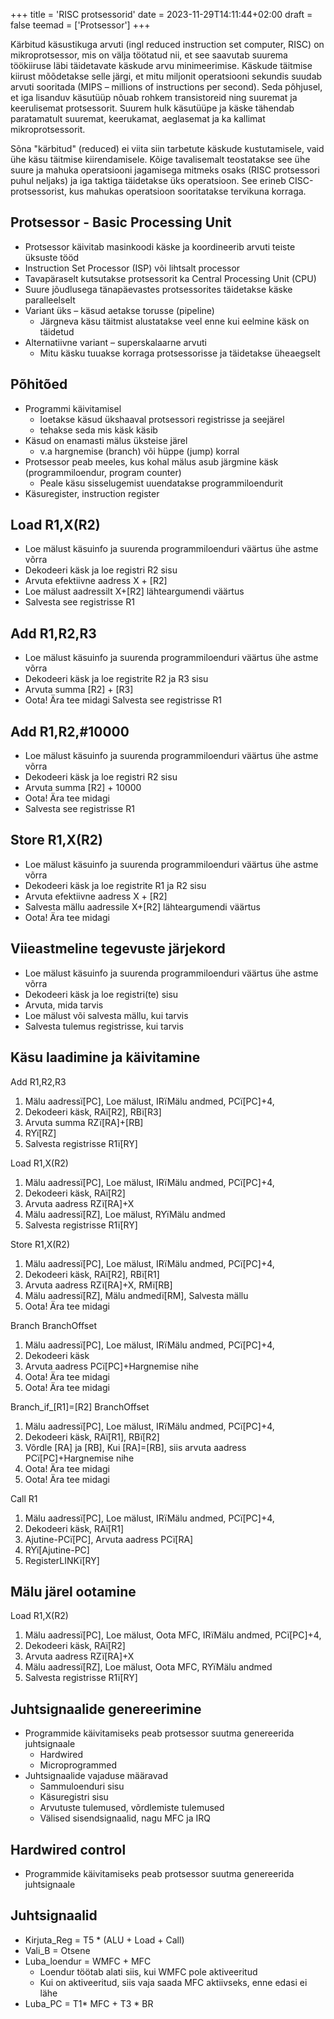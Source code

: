 +++
title = 'RISC protsessorid'
date = 2023-11-29T14:11:44+02:00
draft = false
teemad = ['Protsessor']
+++

Kärbitud käsustikuga arvuti (ingl reduced instruction set computer, RISC) on mikroprotsessor, mis on välja töötatud nii, et see saavutab suurema töökiiruse läbi täidetavate käskude arvu minimeerimise. Käskude täitmise kiirust mõõdetakse selle järgi, et mitu miljonit operatsiooni sekundis suudab arvuti sooritada (MIPS – millions of instructions per second). Seda põhjusel, et iga lisanduv käsutüüp nõuab rohkem transistoreid ning suuremat ja keerulisemat protsessorit. Suurem hulk käsutüüpe ja käske tähendab paratamatult suuremat, keerukamat, aeglasemat ja ka kallimat mikroprotsessorit.

Sõna "kärbitud" (reduced) ei viita siin tarbetute käskude kustutamisele, vaid ühe käsu täitmise kiirendamisele. Kõige tavalisemalt teostatakse see ühe suure ja mahuka operatsiooni jagamisega mitmeks osaks (RISC protsessori puhul neljaks) ja iga taktiga täidetakse üks operatsioon. See erineb CISC-protsessorist, kus mahukas operatsioon sooritatakse tervikuna korraga.

Protsessor - Basic Processing Unit
----------------------

* Protsessor käivitab masinkoodi käske ja koordineerib arvuti teiste üksuste tööd
* Instruction Set Processor (ISP) või lihtsalt processor
* Tavapäraselt kutsutakse protsessorit ka Central Processing Unit (CPU)
* Suure jõudlusega tänapäevastes protsessorites täidetakse käske paralleelselt
* Variant üks – käsud aetakse torusse (pipeline)
    * Järgneva käsu täitmist alustatakse veel enne kui eelmine käsk on täidetud
* Alternatiivne variant – superskalaarne arvuti
    * Mitu käsku tuuakse korraga protsessorisse ja täidetakse üheaegselt

Põhitõed
------------

* Programmi käivitamisel
    * loetakse käsud ükshaaval protsessori registrisse ja seejärel
    * tehakse seda mis käsk käsib
* Käsud on enamasti mälus üksteise järel
    * v.a hargnemise (branch) või hüppe (jump) korral
* Protsessor peab meeles, kus kohal mälus asub järgmine käsk (programmiloendur, program counter)
    * Peale käsu sisselugemist uuendatakse programmiloendurit
* Käsuregister, instruction register

Load R1,X(R2)
------------

* Loe mälust käsuinfo ja suurenda programmiloenduri väärtus
ühe astme võrra
* Dekodeeri käsk ja loe registri R2 sisu
* Arvuta efektiivne aadress X + [R2]
* Loe mälust aadressilt X+[R2] lähteargumendi väärtus
* Salvesta see registrisse R1

Add R1,R2,R3
-----------

* Loe mälust käsuinfo ja suurenda programmiloenduri
väärtus ühe astme võrra
* Dekodeeri käsk ja loe registrite R2 ja R3 sisu
* Arvuta summa [R2] + [R3]
* Oota! Ära tee midagi Salvesta see registrisse R1

Add R1,R2,#10000
-----------

* Loe mälust käsuinfo ja suurenda programmiloenduri
väärtus ühe astme võrra
* Dekodeeri käsk ja loe registri R2 sisu
* Arvuta summa [R2] + 10000
* Oota! Ära tee midagi
* Salvesta see registrisse R1

Store R1,X(R2)
------------

* Loe mälust käsuinfo ja suurenda programmiloenduri väärtus ühe astme võrra
* Dekodeeri käsk ja loe registrite R1 ja R2 sisu
* Arvuta efektiivne aadress X + [R2]
* Salvesta mällu aadressile X+[R2] lähteargumendi väärtus
* Oota! Ära tee midagi

Viieastmeline tegevuste järjekord
-------------

* Loe mälust käsuinfo ja suurenda programmiloenduri väärtus ühe astme võrra
* Dekodeeri käsk ja loe registri(te) sisu
* Arvuta, mida tarvis
* Loe mälust või salvesta mällu, kui tarvis
* Salvesta tulemus registrisse, kui tarvis

Käsu laadimine ja käivitamine
---------------

Add R1,R2,R3
1. Mälu aadressï[PC], Loe mälust, IRïMälu andmed, PCï[PC]+4,
2. Dekodeeri käsk, RAï[R2], RBï[R3]
3. Arvuta summa RZï[RA]+[RB]
4. RYï[RZ]
5. Salvesta registrisse R1ï[RY] 

Load R1,X(R2)
1. Mälu aadressï[PC], Loe mälust, IRïMälu andmed, PCï[PC]+4,
2. Dekodeeri käsk, RAï[R2]
3. Arvuta aadress RZï[RA]+X
4. Mälu aadressï[RZ], Loe mälust, RYïMälu andmed
5. Salvesta registrisse R1ï[RY] 

Store R1,X(R2)
1. Mälu aadressï[PC], Loe mälust, IRïMälu andmed, PCï[PC]+4,
2. Dekodeeri käsk, RAï[R2], RBï[R1]
3. Arvuta aadress RZï[RA]+X, RMï[RB]
4. Mälu aadressï[RZ], Mälu andmedï[RM], Salvesta mällu
5. Oota! Ära tee midagi

Branch BranchOffset
1. Mälu aadressï[PC], Loe mälust, IRïMälu andmed, PCï[PC]+4,
2. Dekodeeri käsk
3. Arvuta aadress PCï[PC]+Hargnemise nihe
4. Oota! Ära tee midagi
5. Oota! Ära tee midagi

Branch_if_[R1]=[R2] BranchOffset
1. Mälu aadressï[PC], Loe mälust, IRïMälu andmed, PCï[PC]+4,
2. Dekodeeri käsk, RAï[R1], RBï[R2]
3. Võrdle [RA] ja [RB], Kui [RA]=[RB], siis arvuta aadress PCï[PC]+Hargnemise nihe
4. Oota! Ära tee midagi
5. Oota! Ära tee midagi

Call R1
1. Mälu aadressï[PC], Loe mälust, IRïMälu andmed, PCï[PC]+4,
2. Dekodeeri käsk, RAï[R1]
3. Ajutine-PCï[PC], Arvuta aadress PCï[RA]
4. RYï[Ajutine-PC]
5. RegisterLINKï[RY]

Mälu järel ootamine
-------------------

Load R1,X(R2)
1. Mälu aadressï[PC], Loe mälust, Oota MFC, IRïMälu andmed, PCï[PC]+4,
2. Dekodeeri käsk, RAï[R2]
3. Arvuta aadress RZï[RA]+X
4. Mälu aadressï[RZ], Loe mälust, Oota MFC, RYïMälu andmed
5. Salvesta registrisse R1ï[RY]

Juhtsignaalide genereerimine
-------------------------

* Programmide käivitamiseks peab protsessor suutma genereerida juhtsignaale
    * Hardwired
    * Microprogrammed
* Juhtsignaalide vajaduse määravad
    * Sammuloenduri sisu
    * Käsuregistri sisu
    * Arvutuste tulemused, võrdlemiste tulemused
    * Välised sisendsignaalid, nagu MFC ja IRQ

Hardwired control
-----------------

* Programmide käivitamiseks peab protsessor suutma
genereerida juhtsignaale

Juhtsignaalid
--------------

* Kirjuta_Reg = T5 * (ALU + Load + Call)
* Vali_B = Otsene
* Luba_loendur = WMFC + MFC
    * Loendur töötab alati siis, kui WMFC pole aktiveeritud
    * Kui on aktiveeritud, siis vaja saada MFC aktiivseks, enne edasi ei lähe
* Luba_PC = T1* MFC + T3 * BR